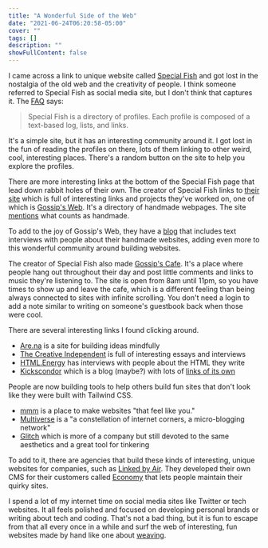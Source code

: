 ```yaml
---
title: "A Wonderful Side of the Web"
date: "2021-06-24T06:20:58-05:00"
cover: ""
tags: []
description: ""
showFullContent: false
---
```


I came across a link to unique website called [Special Fish](https://special.fish/) and got lost in the nostalgia of the old web and the creativity of people. I think someone referred to Special Fish as social media site, but I don't think that captures it. The [FAQ](https://special.fish/faqs) says:

> Special Fish is a directory of profiles. Each profile is composed of a text-based log, lists, and links.

It's a simple site, but it has an interesting community around it. I got lost in the fun of reading the profiles on there, lots of them linking to other weird, cool, interesting places. There's a random button on the site to help you explore the profiles.

There are more interesting links at the bottom of the Special Fish page that lead down rabbit holes of their own. The creator of Special Fish links to [their site](https://elliott.computer/) which is full of interesting links and projects they've worked on, one of which is [Gossip's Web](https://gossipsweb.net/). It's a directory of handmade webpages. The site [mentions](https://gossipsweb.net/submit) what counts as handmade.

To add to the joy of Gossip's Web, they have a [blog](https://blog.gossipsweb.net/) that includes text interviews with people about their handmade websites, adding even more to this wonderful community around building websites.

The creator of Special Fish also made [Gossip's Cafe](https://gossips.cafe/). It's a place where people hang out throughout their day and post little comments and links to music they're listening to. The site is open from 8am until 11pm, so you have times to show up and leave the cafe, which is a different feeling than being always connected to sites with infinite scrolling. You don't need a login to add a note similar to writing on someone's guestbook back when those were cool.

There are several interesting links I found clicking around.

* [Are.na](https://www.are.na/) is a site for building ideas mindfully
* [The Creative Independent](https://thecreativeindependent.com) is full of interesting essays and interviews
* [HTML.Energy](http://html.energy/) has interviews with people about the HTML they write
* [Kickscondor](https://www.kickscondor.com/) which is a blog (maybe?) with lots of [links of its own](https://href.cool/)

People are now building tools to help others build fun sites that don't look like they were built with Tailwind CSS.

* [mmm](https://build.mmm.page/) is a place to make websites "that feel like you."
* [Multiverse](https://multiverse.plus/) is a "a constellation of internet corners, a micro-blogging network"
* [Glitch](https://glitch.com/) which is more of a company but still devoted to the same aesthetics and a great tool for tinkering

To add to it, there are agencies that build these kinds of interesting, unique websites for companies, such as [Linked by Air](https://www.linkedbyair.net/). They developed their own CMS for their customers called [Economy](https://ecnmy.com/) that lets people maintain their quirky sites.

I spend a lot of my internet time on social media sites like Twitter or tech websites. It all feels polished and focused on developing personal brands or writing about tech and coding. That's not a bad thing, but it is fun to escape from that all every once in a while and surf the web of interesting, fun websites made by hand like one about [weaving](https://blog.gossipsweb.net/behind-the-scenes/rosemary-on-loom-sprig-site.html).
